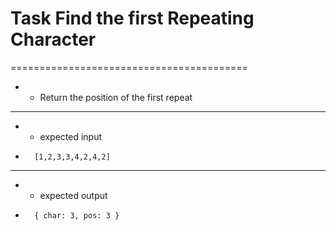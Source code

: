 # Task Find the first Repeating Character
=========================================
* * Return the position of the first repeat
________________________________________________
* * expected input     
* 
        [1,2,3,3,4,2,4,2]  
_________________________________________________

* * expected output     
* 
        { char: 3, pos: 3 }
